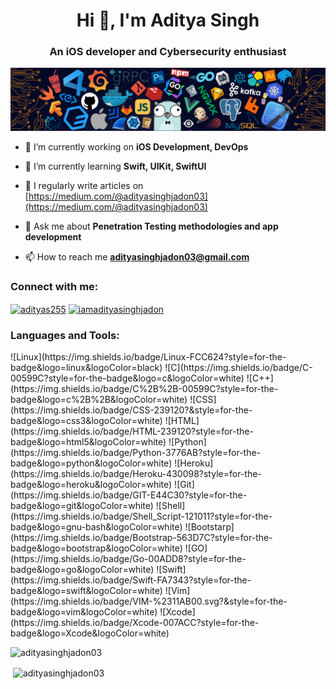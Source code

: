 <h1 align="center">Hi 👋, I'm Aditya Singh</h1>
<h3 align="center">An iOS developer and Cybersecurity enthusiast</h3>
<p align="center">
  <img src="https://raw.githubusercontent.com/KevinPatel04/KevinPatel04/master/header.png" alt="Pratham Bhatnagar">
 </p>

- 🔭 I’m currently working on **iOS Development, DevOps**

- 🌱 I’m currently learning **Swift, UIKit, SwiftUI**

- 📝 I regularly write articles on [https://medium.com/@adityasinghjadon03](https://medium.com/@adityasinghjadon03)

- 💬 Ask me about **Penetration Testing methodologies and app development**

- 📫 How to reach me **adityasinghjadon03@gmail.com**

<h3 align="left">Connect with me:</h3>
<p align="left">
<a href="https://twitter.com/adityas255" target="blank"><img align="center" src="https://raw.githubusercontent.com/rahuldkjain/github-profile-readme-generator/master/src/images/icons/Social/twitter.svg" alt="adityas255" height="30" width="40" /></a>
<a href="https://instagram.com/iamadityasinghjadon" target="blank"><img align="center" src="https://raw.githubusercontent.com/rahuldkjain/github-profile-readme-generator/master/src/images/icons/Social/instagram.svg" alt="iamadityasinghjadon" height="30" width="40" /></a>
</p>

<h3 align="left">Languages and Tools:</h3>
![Linux](https://img.shields.io/badge/Linux-FCC624?style=for-the-badge&logo=linux&logoColor=black)
![C](https://img.shields.io/badge/C-00599C?style=for-the-badge&logo=c&logoColor=white)
![C++](https://img.shields.io/badge/C%2B%2B-00599C?style=for-the-badge&logo=c%2B%2B&logoColor=white)
![CSS](https://img.shields.io/badge/CSS-239120?&style=for-the-badge&logo=css3&logoColor=white)
![HTML](https://img.shields.io/badge/HTML-239120?style=for-the-badge&logo=html5&logoColor=white)
![Python](https://img.shields.io/badge/Python-3776AB?style=for-the-badge&logo=python&logoColor=white)
![Heroku](https://img.shields.io/badge/Heroku-430098?style=for-the-badge&logo=heroku&logoColor=white)
![Git](https://img.shields.io/badge/GIT-E44C30?style=for-the-badge&logo=git&logoColor=white)
![Shell](https://img.shields.io/badge/Shell_Script-121011?style=for-the-badge&logo=gnu-bash&logoColor=white)
![Bootstarp](https://img.shields.io/badge/Bootstrap-563D7C?style=for-the-badge&logo=bootstrap&logoColor=white)
![GO](https://img.shields.io/badge/Go-00ADD8?style=for-the-badge&logo=go&logoColor=white)
![Swift](https://img.shields.io/badge/Swift-FA7343?style=for-the-badge&logo=swift&logoColor=white)
![Vim](https://img.shields.io/badge/VIM-%2311AB00.svg?&style=for-the-badge&logo=vim&logoColor=white)
![Xcode](https://img.shields.io/badge/Xcode-007ACC?style=for-the-badge&logo=Xcode&logoColor=white)

<p align="left"> <img src="https://komarev.com/ghpvc/?username=adityasinghjadon03&label=Profile%20views&color=0e75b6&style=flat" alt="adityasinghjadon03" /> </p>

<p>&nbsp;<img align="center" src="https://github-readme-stats.vercel.app/api?username=adityasinghjadon03&show_icons=true&locale=en" alt="adityasinghjadon03" /></p>
